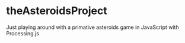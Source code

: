 theAsteroidsProject
===================

Just playing around with a primative asteroids game in JavaScript with Processing.js
